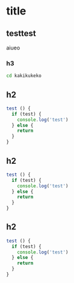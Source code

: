 # title

## testtest
aiueo

### h3
```sh
cd kakikukeko
```

## h2
```js
test () {
  if (test) {
    console.log('test')
  } else {
    return
  }
}
```

## h2
```js
test () {
  if (test) {
    console.log('test')
  } else {
    return
  }
}
```

## h2
```js
test () {
  if (test) {
    console.log('test')
  } else {
    return
  }
}
```
